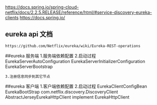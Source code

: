 https://docs.spring.io/spring-cloud-netflix/docs/2.2.5.RELEASE/reference/html/#service-discovery-eureka-clients
https://docs.spring.io/
## eureka api 文档
    https://github.com/Netflix/eureka/wiki/Eureka-REST-operations

##eureka 服务端
    1.服务端依赖配置
    2.启动过程
        EurekaServerAutoConfiguration
        EurekaServerInitializerConfiguration
        EurekaServerBootstrap
        
    3.注册信息同步到其它节点


##eureka 客户端
    1.客户端依赖配置
    2.启动过程
        EurekaClientConfigBean
        EurekaBootStrap 
        com.netflix.discovery.DiscoveryClient
AbstractJerseyEurekaHttpClient implement EurekaHttpClient